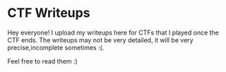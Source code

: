 # CTF Writeups<br>
Hey everyone! I upload my writeups here for CTFs that I played once the CTF ends. The writeups may not be very detailed, it will be very precise,incomplete sometimes :(.


Feel free to read them :)

